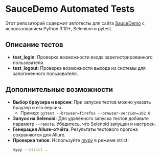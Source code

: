 # SauceDemo Automated Tests

Этот репозиторий содержит автотесты для сайта [SauceDemo](https://www.saucedemo.com/) с использованием Python 3.10+, Selenium и pytest.

## Описание тестов

- **test_login**: Проверка возможности входа зарегистрированного пользователя.
- **test_logout**: Проверка возможности выхода из системы для залогиненного пользователя.

## Дополнительные возможности

- **Выбор браузера и версии**: При запуске тестов можно указать браузер и его версию.
  - Пример: `pytest --browser=firefox --browser-version=102.0`
- **Запуск на Selenoid**: Для удалённого запуска тестов добавьте параметр `--remote`. Убедитесь, что Selenoid запущен и настроен.
- **Генерация Allure-отчёта**: Результаты тестового прогона сохраняются для Allure.
- **Проверка типов**: Используйте [mypy](http://mypy-lang.org/) в режиме strict:
  ```bash
  mypy --strict .
